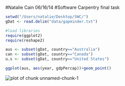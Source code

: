 #Natalie Cain 06/16/14
#Software Carpentry final task

```r
setwd("/Users/natalie/Desktop/SWC/")
gDat <- read.delim("data/gapminder.txt")

#load libraries
require(ggplot2)
require(reshape2)

aus <- subset(gDat, country=="Australia")
can <- subset(gDat, country=="Canada")
u.s <- subset(gDat, country=="United States")

ggplot(aus, aes(year, gdpPercap))+geom_point()
```

![plot of chunk unnamed-chunk-1](figure/unnamed-chunk-1.png) 
